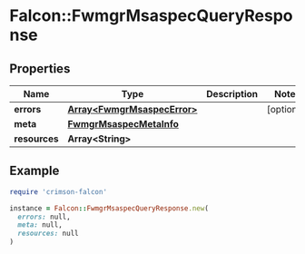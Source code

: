 # Falcon::FwmgrMsaspecQueryResponse

## Properties

| Name | Type | Description | Notes |
| ---- | ---- | ----------- | ----- |
| **errors** | [**Array&lt;FwmgrMsaspecError&gt;**](FwmgrMsaspecError.md) |  | [optional] |
| **meta** | [**FwmgrMsaspecMetaInfo**](FwmgrMsaspecMetaInfo.md) |  |  |
| **resources** | **Array&lt;String&gt;** |  |  |

## Example

```ruby
require 'crimson-falcon'

instance = Falcon::FwmgrMsaspecQueryResponse.new(
  errors: null,
  meta: null,
  resources: null
)
```

